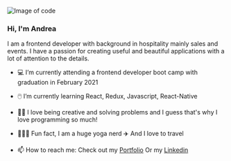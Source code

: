 ![Image of code](https://unsplash.com/photos/LqKhnDzSF-8)

### Hi, I'm Andrea

I am a frontend developer with background in hospitality mainly sales and events. 
I have a passion for creating useful and beautiful applications with a lot of attention to the details. 

- 💻 I’m currently attending a frontend developer boot camp with graduation in February 2021
- 🖱️ I’m currently learning React, Redux, Javascript, React-Native
- 👩‍💻 I love being creative and solving problems and I guess that's why I love programming so much!
- 🧘🏻‍♀️ Fun fact, I am a huge yoga nerd  ✈️ And I love to travel

- 📫 How to reach me: 
  Check out my [Portfolio](https://andreaosmar.netlify.app/)
  Or my [Linkedin](https://www.linkedin.com/in/andrea-osmar/)
